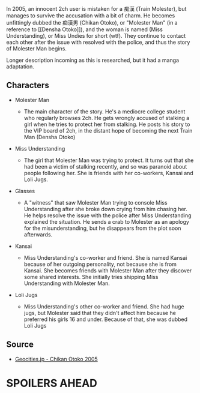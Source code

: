 In 2005, an innocent 2ch user is mistaken for a 痴漢 (Train Molester), but manages to survive the accusation with a bit of charm. He becomes unfittingly dubbed the 痴漢男 (Chikan Otoko), or "Molester Man" (in a reference to [[Densha Otoko]]), and the woman is named (Miss Understanding), or Miss Undies for short (wtf). They continue to contact each other after the issue with resolved with the police, and thus the story of Molester Man begins.

Longer description incoming as this is researched, but it had a manga adaptation.

## Characters

* Molester Man
  * The main character of the story. He's a mediocre college student who regularly browses 2ch. He gets wrongly accused of stalking a girl when he tries to protect her from stalking. He posts his story to the VIP board of 2ch, in the distant hope of becoming the next Train Man (Densha Otoko) 

* Miss Understanding
  * The girl that Molester Man was trying to protect. It turns out that she had been a victim of stalking recently, and so was paranoid about people following her. She is friends with her co-workers, Kansai and Loli Jugs.

* Glasses
  * A "witness" that saw Molester Man trying to console Miss Understanding after she broke down crying from him chasing her. He helps resolve the issue with the police after Miss Understanding explained the situation. He sends a crab to Molester as an apology for the misunderstanding, but he disappears from the plot soon afterwards.
  
* Kansai
  * Miss Understanding's co-worker and friend. She is named Kansai because of her outgoing personality, not because she is from Kansai. She becomes friends with Molester Man after they discover some shared interests. She initially tries shipping Miss Understanding with Molester Man.

* Loli Jugs
  * Miss Understanding's other co-worker and friend. She had huge jugs, but Molester said that they didn't affect him because he preferred his girls 16 and under. Because of that, she was dubbed Loli Jugs

## Source

* [Geocities.jp - Chikan Otoko 2005](http://www.geocities.jp/chikan_otoko_2005/)

# SPOILERS AHEAD
